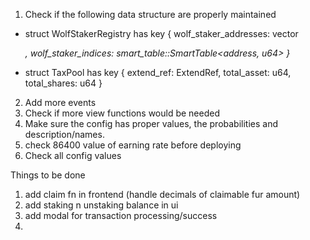 1. Check if the following data structure are properly maintained
-   struct WolfStakerRegistry has key {
        wolf_staker_addresses: vector<address>,
        wolf_staker_indices: smart_table::SmartTable<address, u64>
    }

-   struct TaxPool has key {
        extend_ref: ExtendRef,
        total_asset: u64,
        total_shares: u64
    }

2. Add more events
3. Check if more view functions would be needed
4. Make sure the config has proper values, the probabilities and description/names.
5. check 86400 value of earning rate before deploying
6. Check all config values

Things to be done
1. add claim fn in frontend (handle decimals of claimable fur amount)
2. add staking n unstaking balance in ui
3. add modal for transaction processing/success
4. 
